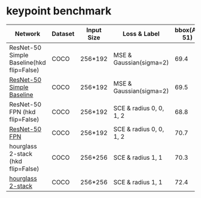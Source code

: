 # keypoint benchmark
| Network                                  | Dataset | Input Size | Loss & Label            | bbox(AP 51) | model |
| ---------------------------------------- | ------- | ---------- | ----------------------- | ----------- | ----- |      
| ResNet-50 Simple Baseline(hkd flip=False) | COCO    | 256*192    | MSE & Gaussian(sigma=2) | 69.4        | -    |
| [ResNet-50 Simple Baseline](https://gitlab.bj.sensetime.com/spring2/united-perception/-/blob/dev/configs/kp/res50_sb.yaml)                | COCO    | 256*192    | MSE & Gaussian(sigma=2) | 69.5        | [ckpt](http://spring.sensetime.com/dropadmin/$/x3SOS.pth)      |
| ResNet-50 FPN   (hkd flip=False)   | COCO    | 256*192    | SCE & radius 0, 0, 1, 2 | 68.8        |   -   |
| [ResNet-50 FPN](https://gitlab.bj.sensetime.com/spring2/united-perception/-/blob/dev/configs/kp/res50_fpn.yaml)                     | COCO    | 256*192    | SCE & radius 0, 0, 1, 2 | 70.7        | [ckpt](http://spring.sensetime.com/dropadmin/$/CZANT.pth)     |
| hourglass 2-stack   (hkd flip=False)      | COCO    | 256*256    | SCE & radius 1, 1       | 70.3        |    -  |
| [hourglass 2-stack](https://gitlab.bj.sensetime.com/spring2/united-perception/-/blob/dev/configs/kp/hg2.yaml)                        | COCO    | 256*256    | SCE & radius 1, 1       | 72.4        | [ckpt](http://spring.sensetime.com/dropadmin/$/3wBcd.pth)   |